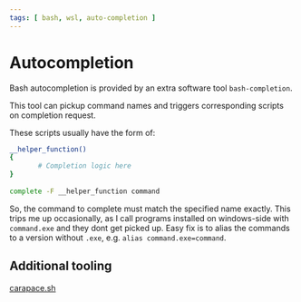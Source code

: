 ```yaml
---
tags: [ bash, wsl, auto-completion ]
---
```


# Autocompletion

Bash autocompletion is provided by an extra software tool `bash-completion`.

This tool can pickup command names and triggers corresponding scripts on completion request.

These scripts usually have the form of: 

```bash
__helper_function() 
{
       # Completion logic here 
}
 
complete -F __helper_function command
```

So, the command to complete must match the specified name exactly.
This trips me up occasionally, as I call programs installed on windows-side with `command.exe` and they dont get picked up.
Easy fix is to alias the commands to a version without `.exe`, e.g. `alias command.exe=command`.

## Additional tooling
[carapace.sh](https://carapace.sh/) 
